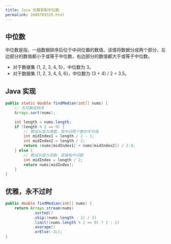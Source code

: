```yaml
---
title: Java 优雅获取中位数
permalink: 1688709319.html
---
```


## 中位数

中位数是指，一组数据排序后位于中间位置的数值。该值将数据分成两个部分，左边部分的数值都小于或等于中位数，右边部分的数值都大于或等于中位数。

- 对于数据集 {1, 2, 3, 4, 5}，中位数为 3。
- 对于数据集 {1, 2, 3, 4, 5, 6}，中位数为 (3 + 4) / 2 = 3.5。

## Java 实现

```java
public static double findMedian(int[] nums) {
    // 先将数组排序
    Arrays.sort(nums);

    int length = nums.length;
    if (length % 2 == 0) {
        // 数组长度为偶数，取中间两个数的平均值
        int midIndex1 = length / 2 - 1;
        int midIndex2 = length / 2;
        return (nums[midIndex1] + nums[midIndex2]) / 2.0;
    } else {
        // 数组长度为奇数，直接取中间数
        int midIndex = length / 2;
        return nums[midIndex];
    }
}
```

## 优雅，永不过时

```java
public double findMedian(int[] nums) {
    return Arrays.stream(nums)
            .sorted()
            .skip((nums.length - 1) / 2)
            .limit((nums.length % 2 == 0) ? 2 : 1)
            .average()
            .orElse(-1L);
}
```